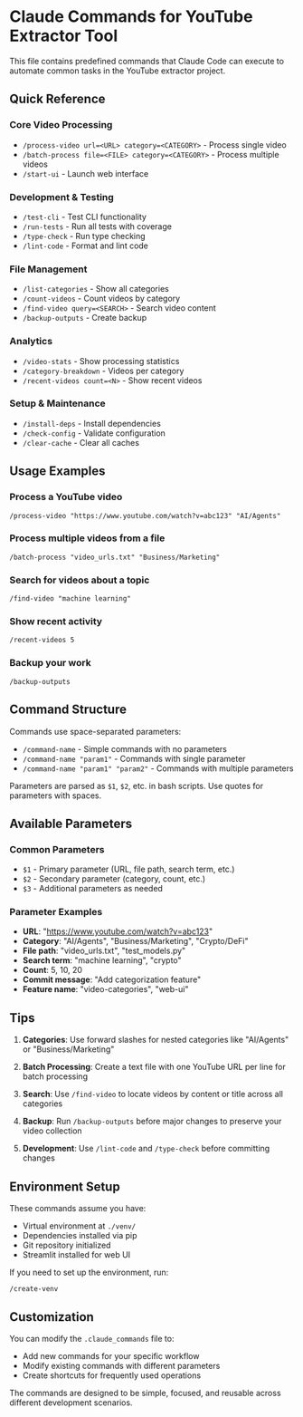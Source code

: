 # Claude Commands for YouTube Extractor Tool

This file contains predefined commands that Claude Code can execute to automate common tasks in the YouTube extractor project.

## Quick Reference

### Core Video Processing
- `/process-video url=<URL> category=<CATEGORY>` - Process single video
- `/batch-process file=<FILE> category=<CATEGORY>` - Process multiple videos
- `/start-ui` - Launch web interface

### Development & Testing
- `/test-cli` - Test CLI functionality
- `/run-tests` - Run all tests with coverage
- `/type-check` - Run type checking
- `/lint-code` - Format and lint code

### File Management
- `/list-categories` - Show all categories
- `/count-videos` - Count videos by category
- `/find-video query=<SEARCH>` - Search video content
- `/backup-outputs` - Create backup

### Analytics
- `/video-stats` - Show processing statistics
- `/category-breakdown` - Videos per category
- `/recent-videos count=<N>` - Show recent videos

### Setup & Maintenance
- `/install-deps` - Install dependencies
- `/check-config` - Validate configuration
- `/clear-cache` - Clear all caches

## Usage Examples

### Process a YouTube video
```
/process-video "https://www.youtube.com/watch?v=abc123" "AI/Agents"
```

### Process multiple videos from a file
```
/batch-process "video_urls.txt" "Business/Marketing"
```

### Search for videos about a topic
```
/find-video "machine learning"
```

### Show recent activity
```
/recent-videos 5
```

### Backup your work
```
/backup-outputs
```

## Command Structure

Commands use space-separated parameters:
- `/command-name` - Simple commands with no parameters
- `/command-name "param1"` - Commands with single parameter
- `/command-name "param1" "param2"` - Commands with multiple parameters

Parameters are parsed as `$1`, `$2`, etc. in bash scripts. Use quotes for parameters with spaces.

## Available Parameters

### Common Parameters
- `$1` - Primary parameter (URL, file path, search term, etc.)
- `$2` - Secondary parameter (category, count, etc.)
- `$3` - Additional parameters as needed

### Parameter Examples
- **URL**: "https://www.youtube.com/watch?v=abc123"
- **Category**: "AI/Agents", "Business/Marketing", "Crypto/DeFi"
- **File path**: "video_urls.txt", "test_models.py"
- **Search term**: "machine learning", "crypto"
- **Count**: 5, 10, 20
- **Commit message**: "Add categorization feature"
- **Feature name**: "video-categories", "web-ui"

## Tips

1. **Categories**: Use forward slashes for nested categories like "AI/Agents" or "Business/Marketing"

2. **Batch Processing**: Create a text file with one YouTube URL per line for batch processing

3. **Search**: Use `/find-video` to locate videos by content or title across all categories

4. **Backup**: Run `/backup-outputs` before major changes to preserve your video collection

5. **Development**: Use `/lint-code` and `/type-check` before committing changes

## Environment Setup

These commands assume you have:
- Virtual environment at `./venv/`
- Dependencies installed via pip
- Git repository initialized
- Streamlit installed for web UI

If you need to set up the environment, run:
```
/create-venv
```

## Customization

You can modify the `.claude_commands` file to:
- Add new commands for your specific workflow
- Modify existing commands with different parameters
- Create shortcuts for frequently used operations

The commands are designed to be simple, focused, and reusable across different development scenarios.